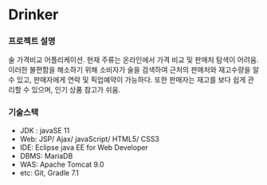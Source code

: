 # Drinker

### 프로젝트 설명
술 가격비교 어플리케이션. 
현재 주류는 온라인에서 가격 비교 및 판매처 탐색이 어려움. 
이러한 불편함을 해소하기 위해 소비자가 술을 검색하여 근처의 판매처와 재고수량을 알 수 있고, 판매자에게 연락 및 픽업예약이 가능하다. 
또한 판매자는 재고를 보다 쉽게 관리할 수 있으며, 인기 상품 참고가 쉬움.  

### 기술스택
* JDK : javaSE 11
* Web: JSP/ Ajax/ javaScript/ HTML5/ CSS3
* IDE: Eclipse java EE for Web Developer
* DBMS: MariaDB
* WAS: Apache Tomcat 9.0
* etc: Git, Gradle 7.1
